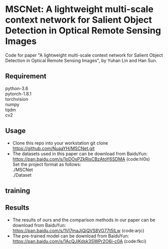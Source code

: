 # MSCNet: A lightweight multi-scale context network for Salient Object Detection in Optical Remote Sensing Images
Code for paper "A lightweight multi-scale context network for Salient Object Detection in Optical Remote Sensing Images", by Yuhan Lin and Han Sun.

## Requirement
python-3.6  
pytorch-1.8.1  
torchvision  
numpy  
tqdm  
cv2

## Usage
* Clone this repo into your workstation 
git clone https://github.com/NuaaYH/MSCNet.git
* The datasets used in this paper can be download from BaiduYun: https://pan.baidu.com/s/1oDOsPZkRisCBzAtoY6SDMA  (code:hl0s)  
  Set the project format as follows:  
  ./MSCNet  
  ./Dataset  
## training

## Results
* The results of ours and the comparison methods in our paper can be download from BaiduYun:  
https://pan.baidu.com/s/1Vl7maJjQiQVS8VG77t5lLw  (code:arjc)
* The pre-trained model can be download from BaiduYun:  
https://pan.baidu.com/s/1AcQJjKdsk3SWPr2O6i-c0A  (code:fkci)
